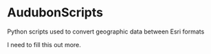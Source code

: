 # AudubonScripts
Python scripts used to convert geographic data between Esri formats

I need to fill this out more.
